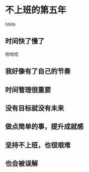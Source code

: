# 不上班的第五年

hhhh

>

## 时间快了慢了

哈哈哈
>

## 我好像有了自己的节奏

## 时间管理很重要

## 没有目标就没有未来

## 做点简单的事，提升成就感

## 坚持不上班，也很艰难

## 也会被误解
